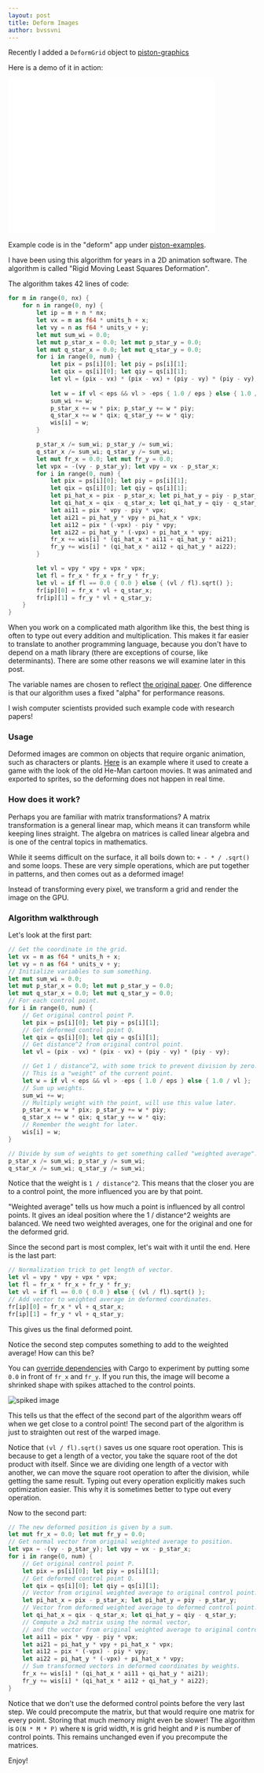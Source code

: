 ```yaml
---
layout: post
title: Deform Images
author: bvssvni
---
```


Recently I added a `DeformGrid` object to [piston-graphics](https://github.com/PistonDevelopers/graphics)

Here is a demo of it in action:

<iframe width="420" height="315" src="//www.youtube.com/embed/qW4OlBWH5Gs" frameborder="0" allowfullscreen></iframe>

Example code is in the "deform" app under [piston-examples](https://github.com/pistondevelopers/piston-examples).

I have been using this algorithm for years in a 2D animation software.
The algorithm is called "Rigid Moving Least Squares Deformation".

The algorithm takes 42 lines of code:

```Rust
for m in range(0, nx) {
    for n in range(0, ny) {
        let ip = m + n * nx;
        let vx = m as f64 * units_h + x;
        let vy = n as f64 * units_v + y;
        let mut sum_wi = 0.0;
        let mut p_star_x = 0.0; let mut p_star_y = 0.0;
        let mut q_star_x = 0.0; let mut q_star_y = 0.0;
        for i in range(0, num) {
            let pix = ps[i][0]; let piy = ps[i][1];
            let qix = qs[i][0]; let qiy = qs[i][1];
            let vl = (pix - vx) * (pix - vx) + (piy - vy) * (piy - vy);
       
            let w = if vl < eps && vl > -eps { 1.0 / eps } else { 1.0 / vl };
            sum_wi += w;
            p_star_x += w * pix; p_star_y += w * piy;
            q_star_x += w * qix; q_star_y += w * qiy;
            wis[i] = w;
        }

        p_star_x /= sum_wi; p_star_y /= sum_wi;
        q_star_x /= sum_wi; q_star_y /= sum_wi;
        let mut fr_x = 0.0; let mut fr_y = 0.0;
        let vpx = -(vy - p_star_y); let vpy = vx - p_star_x;
        for i in range(0, num) {
            let pix = ps[i][0]; let piy = ps[i][1];
            let qix = qs[i][0]; let qiy = qs[i][1];
            let pi_hat_x = pix - p_star_x; let pi_hat_y = piy - p_star_y;
            let qi_hat_x = qix - q_star_x; let qi_hat_y = qiy - q_star_y;
            let ai11 = pix * vpy - piy * vpx;
            let ai21 = pi_hat_y * vpy + pi_hat_x * vpx;
            let ai12 = pix * (-vpx) - piy * vpy;
            let ai22 = pi_hat_y * (-vpx) + pi_hat_x * vpy;
            fr_x += wis[i] * (qi_hat_x * ai11 + qi_hat_y * ai21);
            fr_y += wis[i] * (qi_hat_x * ai12 + qi_hat_y * ai22);
        }

        let vl = vpy * vpy + vpx * vpx;
        let fl = fr_x * fr_x + fr_y * fr_y;
        let vl = if fl == 0.0 { 0.0 } else { (vl / fl).sqrt() };
        fr[ip][0] = fr_x * vl + q_star_x;
        fr[ip][1] = fr_y * vl + q_star_y;
    }
}
```

When you work on a complicated math algorithm like this,
the best thing is often to type out every addition and multiplication.
This makes it far easier to translate to another programming language,
because you don't have to depend on a math library (there are exceptions of course, like determinants).
There are some other reasons we will examine later in this post.

The variable names are chosen to reflect [the original paper](https://github.com/PistonDevelopers/graphics/issues/625).
One difference is that our algorithm uses a fixed "alpha" for performance reasons.

I wish computer scientists provided such example code with research papers!

### Usage

Deformed images are common on objects that require organic animation, such as characters or plants.
[Here](https://www.youtube.com/watch?v=8w11OsruvZw) is an example where it used to create a game
with the look of the old He-Man cartoon movies.
It was animated and exported to sprites, so the deforming does not happen in real time.

### How does it work?

Perhaps you are familiar with matrix transformations?
A matrix transformation is a general linear map,
which means it can transform while keeping lines straight.
The algebra on matrices is called linear algebra and is one of the central topics in mathematics.

While it seems difficult on the surface, it all boils down to: `+ - * / .sqrt()` and some loops.
These are very simple operations, which are put together in patterns, and then comes out as a deformed image!

Instead of transforming every pixel, we transform a grid and render the image on the GPU.

### Algorithm walkthrough

Let's look at the first part:

```Rust
// Get the coordinate in the grid.
let vx = m as f64 * units_h + x;
let vy = n as f64 * units_v + y;
// Initialize variables to sum something.
let mut sum_wi = 0.0;
let mut p_star_x = 0.0; let mut p_star_y = 0.0;
let mut q_star_x = 0.0; let mut q_star_y = 0.0;
// For each control point.
for i in range(0, num) {
    // Get original control point P.
    let pix = ps[i][0]; let piy = ps[i][1];
    // Get deformed control point Q.
    let qix = qs[i][0]; let qiy = qs[i][1];
    // Get distance^2 from original control point.
    let vl = (pix - vx) * (pix - vx) + (piy - vy) * (piy - vy);

    // Get 1 / distance^2, with some trick to prevent division by zero.
    // This is a "weight" of the current point.
    let w = if vl < eps && vl > -eps { 1.0 / eps } else { 1.0 / vl };
    // Sum up weights.
    sum_wi += w;
    // Multiply weight with the point, will use this value later.
    p_star_x += w * pix; p_star_y += w * piy;
    q_star_x += w * qix; q_star_y += w * qiy;
    // Remember the weight for later.
    wis[i] = w;
}

// Divide by sum of weights to get something called "weighted average".
p_star_x /= sum_wi; p_star_y /= sum_wi;
q_star_x /= sum_wi; q_star_y /= sum_wi;
```

Notice that the weight is `1 / distance^2`.
This means that the closer you are to a control point,
the more influenced you are by that point.

"Weighted average" tells us how much a point is influenced by all control points.
It gives an ideal position where the 1 / distance^2 weights are balanced.
We need two weighted averages, one for the original and one for the deformed grid.

Since the second part is most complex, let's wait with it until the end.
Here is the last part:

```Rust
// Normalization trick to get length of vector.
let vl = vpy * vpy + vpx * vpx;
let fl = fr_x * fr_x + fr_y * fr_y;
let vl = if fl == 0.0 { 0.0 } else { (vl / fl).sqrt() };
// Add vector to weighted average in deformed coordinates.
fr[ip][0] = fr_x * vl + q_star_x;
fr[ip][1] = fr_y * vl + q_star_y;
```

This gives us the final deformed point.

Notice the second step computes something to add to the weighted average!
How can this be?

You can [override dependencies](https://github.com/PistonDevelopers/piston/issues/482)
with Cargo to experiment by putting some `0.0` in front of `fr_x` and `fr_y`.
If you run this, the image will become a shrinked shape with spikes attached to the control points.

![spiked image](http://i.imgur.com/JR1JAwl.png)

This tells us that the effect of the second part
of the algorithm wears off when we get close to a control point!
The second part of the algorithm is just to straighten out rest of the warped image.

Notice that `(vl / fl).sqrt()` saves us one square root operation.
This is because to get a length of a vector, you take the square root
of the dot product with itself.
Since we are dividing one length of a vector with another,
we can move the square root operation to after the division,
while getting the same result.
Typing out every operation explicitly makes such optimization easier.
This why it is sometimes better to type out every operation.

Now to the second part:

```Rust
// The new deformed position is given by a sum.
let mut fr_x = 0.0; let mut fr_y = 0.0;
// Get normal vector from original weighted average to position.
let vpx = -(vy - p_star_y); let vpy = vx - p_star_x;
for i in range(0, num) {
    // Get original control point P.
    let pix = ps[i][0]; let piy = ps[i][1];
    // Get deformed control point Q.
    let qix = qs[i][0]; let qiy = qs[i][1];
    // Vector from original weighted average to original control point.
    let pi_hat_x = pix - p_star_x; let pi_hat_y = piy - p_star_y;
    // Vector from deformed weighted average to deformed control point.
    let qi_hat_x = qix - q_star_x; let qi_hat_y = qiy - q_star_y;
    // Compute a 2x2 matrix using the normal vector,
    // and the vector from original weighted average to original control point.
    let ai11 = pix * vpy - piy * vpx;
    let ai21 = pi_hat_y * vpy + pi_hat_x * vpx;
    let ai12 = pix * (-vpx) - piy * vpy;
    let ai22 = pi_hat_y * (-vpx) + pi_hat_x * vpy;
    // Sum transformed vectors in deformed coordinates by weights.
    fr_x += wis[i] * (qi_hat_x * ai11 + qi_hat_y * ai21);
    fr_y += wis[i] * (qi_hat_x * ai12 + qi_hat_y * ai22);
}
```

Notice that we don't use the deformed control points before the very last step.
We could precompute the matrix, but that would require one matrix for every point.
Storing that much memory might even be slower!
The algorithm is `O(N * M * P)` where `N` is grid width, `M` is grid height and `P` is number of control points.
This remains unchanged even if you precompute the matrices.

Enjoy!

